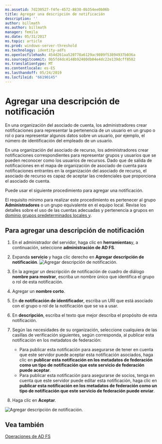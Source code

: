 ```yaml
---
ms.assetid: 7d230527-f4fe-4572-8838-0b354ee0b06b
title: Agregar una descripción de notificación
description: ''
author: billmath
ms.author: billmath
manager: femila
ms.date: 05/31/2017
ms.topic: article
ms.prod: windows-server-threshold
ms.technology: identity-adfs
ms.openlocfilehash: 454d261aa520778a6129ac9809f53894937b036a
ms.sourcegitcommit: 0b5fd4dc4148b92480db04e4dc22e139dcff8582
ms.translationtype: MT
ms.contentlocale: es-ES
ms.lasthandoff: 05/24/2019
ms.locfileid: "66190145"
---
```

# <a name="add-a-claim-description"></a>Agregar una descripción de notificación


En una organización del asociado de cuenta, los administradores crear notificaciones para representar la pertenencia de un usuario en un grupo o rol o para representar algunos datos sobre un usuario, por ejemplo, el número de identificación del empleado de un usuario.

En una organización del asociado de recurso, los administradores crear notificaciones correspondientes para representar grupos y usuarios que se pueden reconocer como los usuarios de recursos. Dado que de salida de notificaciones en el mapa de organización de asociado de cuenta para notificaciones entrantes en la organización del asociado de recurso, el asociado de recurso es capaz de aceptar las credenciales que proporciona el asociado de cuenta. 

Puede usar el siguiente procedimiento para agregar una notificación.

El requisito mínimo para realizar este procedimiento es pertenecer al grupo **Administradores** o un grupo equivalente en el equipo local.  Revise los detalles sobre el uso de las cuentas adecuadas y pertenencia a grupos en [dominio grupos predeterminados locales y](https://go.microsoft.com/fwlink/?LinkId=83477).

## <a name="to-add-a-claim-description"></a>Para agregar una descripción de notificación

1. En el administrador del servidor, haga clic en **herramientas**y, a continuación, seleccione **administración de AD FS**. 

2.  Expanda **servicio** y haga clic derecho en **Agregar descripción de notificación**.
![Agregar descripción de notificación.](media\Add-a-Claim-Description\claimdesc1.png)

3.  En la agregar un descripción de notificación de cuadro de diálogo **nombre para mostrar**, escriba un nombre único que identifica el grupo o rol de esta notificación.

4.  Agregar un **nombre corto**.

5.  En **de notificación de identificador**, escriba un URI que está asociado con el grupo o rol de la notificación que se va a usar.

6.  En **descripción**, escriba el texto que mejor describa el propósito de esta notificación.

7.  Según las necesidades de su organización, seleccione cualquiera de las casillas de verificación siguientes, según corresponda, al publicar esta notificación en los metadatos de federación:


    - Para publicar esta notificación para asegurarse de tener en cuenta que este servidor puede aceptar esta notificación asociados, haga clic en **publicar esta notificación en los metadatos de federación como un tipo de notificación que este servicio de federación puede aceptar**.
    - Para publicar esta notificación para asegurarse de socios, tenga en cuenta que este servidor puede editar esta notificación, haga clic en **publicar esta notificación en los metadatos de federación como un tipo de notificación que este servicio de federación puede enviar**.

8.  Haga clic en **Aceptar**.

![Agregar descripción de notificación.](media\Add-a-Claim-Description\claimdesc2.png)

  
## <a name="see-also"></a>Vea también  
[Operaciones de AD FS](../../ad-fs/AD-FS-2016-Operations.md) 
